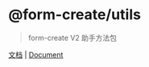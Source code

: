 # @form-create/utils
> form-create V2 助手方法包

[文档](http://form-create.com/v2) | [Document](http://form-create.com/en/v2)